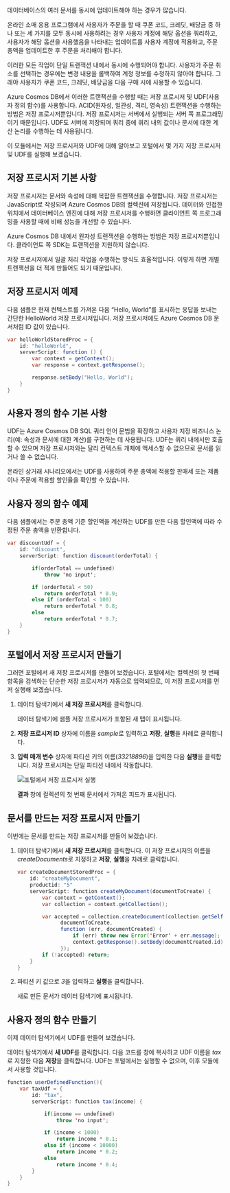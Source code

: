 데이터베이스의 여러 문서를 동시에 업데이트해야 하는 경우가 많습니다. 

온라인 소매 응용 프로그램에서 사용자가 주문을 할 때 쿠폰 코드, 크레딧, 배당금 중 하나 또는 세 가지를 모두 동시에 사용하려는 경우 사용자 계정에 해당 옵션을 쿼리하고, 사용자가 해당 옵션을 사용했음을 나타내는 업데이트를 사용자 계정에 적용하고, 주문 총액을 업데이트한 후 주문을 처리해야 합니다.

이러한 모든 작업이 단일 트랜잭션 내에서 동시에 수행되어야 합니다. 사용자가 주문 취소를 선택하는 경우에는 변경 내용을 롤백하여 계정 정보를 수정하지 않아야 합니다. 그래야 사용자가 쿠폰 코드, 크레딧, 배당금을 다음 구매 시에 사용할 수 있습니다.

Azure Cosmos DB에서 이러한 트랜잭션을 수행할 때는 저장 프로시저 및 UDF(사용자 정의 함수)를 사용합니다. ACID(원자성, 일관성, 격리, 영속성) 트랜잭션을 수행하는 방법은 저장 프로시저뿐입니다. 저장 프로시저는 서버에서 실행되는 서버 쪽 프로그래밍이기 때문입니다. UDF도 서버에 저장되며 쿼리 중에 쿼리 내의 값이나 문서에 대한 계산 논리를 수행하는 데 사용됩니다. 

이 모듈에서는 저장 프로시저와 UDF에 대해 알아보고 포털에서 몇 가지 저장 프로시저 및 UDF를 실행해 보겠습니다.

## <a name="stored-procedure-basics"></a>저장 프로시저 기본 사항

저장 프로시저는 문서와 속성에 대해 복잡한 트랜잭션을 수행합니다. 저장 프로시저는 JavaScript로 작성되며 Azure Cosmos DB의 컬렉션에 저장됩니다. 데이터와 인접한 위치에서 데이터베이스 엔진에 대해 저장 프로시저를 수행하면 클라이언트 쪽 프로그래밍을 사용할 때에 비해 성능을 개선할 수 있습니다.

Azure Cosmos DB 내에서 원자성 트랜잭션을 수행하는 방법은 저장 프로시저뿐입니다. 클라이언트 쪽 SDK는 트랜잭션을 지원하지 않습니다.

저장 프로시저에서 일괄 처리 작업을 수행하는 방식도 효율적입니다. 이렇게 하면 개별 트랜잭션을 더 적게 만들어도 되기 때문입니다.

<!--TODO: Ideally I'd like to list some cases where a stored procedure is not the best option.-->

## <a name="stored-procedure-example"></a>저장 프로시저 예제

다음 샘플은 현재 컨텍스트를 가져온 다음 “Hello, World”를 표시하는 응답을 보내는 간단한 HelloWorld 저장 프로시저입니다. 저장 프로시저에도 Azure Cosmos DB 문서처럼 ID 값이 있습니다.

```java
var helloWorldStoredProc = {
    id: "helloWorld",
    serverScript: function () {
        var context = getContext();
        var response = context.getResponse();

        response.setBody("Hello, World");
    }
}
```

## <a name="user-defined-function-basics"></a>사용자 정의 함수 기본 사항

UDF는 Azure Cosmos DB SQL 쿼리 언어 문법을 확장하고 사용자 지정 비즈니스 논리(예: 속성과 문서에 대한 계산)를 구현하는 데 사용됩니다. UDF는 쿼리 내에서만 호출할 수 있으며 저장 프로시저와는 달리 컨텍스트 개체에 액세스할 수 없으므로 문서를 읽거나 쓸 수 없습니다.

온라인 상거래 시나리오에서는 UDF를 사용하여 주문 총액에 적용할 판매세 또는 제품이나 주문에 적용할 할인율을 확인할 수 있습니다.

## <a name="user-defined-function-example"></a>사용자 정의 함수 예제

다음 샘플에서는 주문 총액 기준 할인액을 계산하는 UDF를 만든 다음 할인액에 따라 수정된 주문 총액을 반환합니다.

```java
var discountUdf = {
    id: "discount",
    serverScript: function discount(orderTotal) {

        if(orderTotal == undefined) 
            throw 'no input';

        if (orderTotal < 50) 
            return orderTotal * 0.9;
        else if (orderTotal < 100) 
            return orderTotal * 0.8;
        else
            return orderTotal * 0.7;
    }
}
```

## <a name="create-a-stored-procedure-in-the-portal"></a>포털에서 저장 프로시저 만들기

그러면 포털에서 새 저장 프로시저를 만들어 보겠습니다. 포털에서는 컬렉션의 첫 번째 항목을 검색하는 단순한 저장 프로시저가 자동으로 입력되므로, 이 저장 프로시저를 먼저 실행해 보겠습니다.

1. 데이터 탐색기에서 **새 저장 프로시저**를 클릭합니다.

    데이터 탐색기에 샘플 저장 프로시저가 포함된 새 탭이 표시됩니다.

  <!--TODO: Insert animated .gif of creating the stored procedure.-->

2. **저장 프로시저 ID** 상자에 이름을 *sample*로 입력하고 **저장**, **실행**을 차례로 클릭합니다.


3. **입력 매개 변수** 상자에 파티션 키의 이름(*33218896*)을 입력한 다음 **실행**을 클릭합니다. 저장 프로시저는 단일 파티션 내에서 작동합니다.

    ![포털에서 저장 프로시저 실행](../media-draft/5-javascript-programming/stored-procedure.gif)

    **결과** 창에 컬렉션의 첫 번째 문서에서 가져온 피드가 표시됩니다.

## <a name="create-a-stored-procedure-that-creates-documents"></a>문서를 만드는 저장 프로시저 만들기

이번에는 문서를 만드는 저장 프로시저를 만들어 보겠습니다.

1. 데이터 탐색기에서 **새 저장 프로시저**를 클릭합니다. 이 저장 프로시저의 이름을 *createDocuments*로 지정하고 **저장**, **실행**을 차례로 클릭합니다.

    ```java
    var createDocumentStoredProc = {
        id: "createMyDocument",
        productid: "5"
        serverScript: function createMyDocument(documentToCreate) {
            var context = getContext();
            var collection = context.getCollection();
    
            var accepted = collection.createDocument(collection.getSelfLink(),
                  documentToCreate,
                  function (err, documentCreated) {
                      if (err) throw new Error('Error' + err.message);
                      context.getResponse().setBody(documentCreated.id)
                  });
            if (!accepted) return;
        }
    }
    ```

<!--TODO: Need to fix code above.-->

2. 파티션 키 값으로 *3*을 입력하고 **실행**을 클릭합니다.

    새로 만든 문서가 데이터 탐색기에 표시됩니다. 

## <a name="create-a-user-defined-function"></a>사용자 정의 함수 만들기

이제 데이터 탐색기에서 UDF를 만들어 보겠습니다.

데이터 탐색기에서 **새 UDF**를 클릭합니다. 다음 코드를 창에 복사하고 UDF 이름을 *tax*로 지정한 다음 **저장**을 클릭합니다. UDF는 포털에서는 실행할 수 없으며, 이후 모듈에서 사용할 것입니다.

```java
function userDefinedFunction(){
    var taxUdf = {
        id: "tax",
        serverScript: function tax(income) {

            if(income == undefined) 
                throw 'no input';

            if (income < 1000) 
                return income * 0.1;
            else if (income < 10000) 
                return income * 0.2;
            else
                return income * 0.4;
        }
    }
}
```

